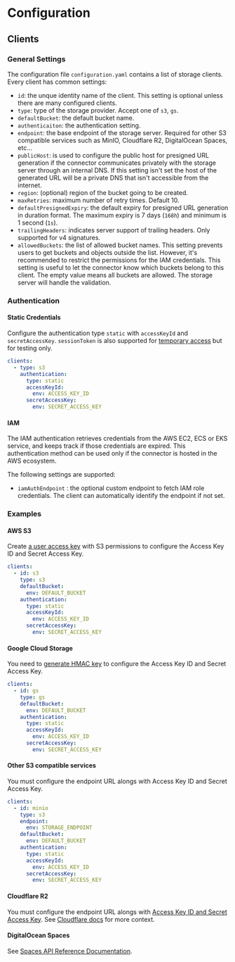 # Configuration

## Clients

### General Settings

The configuration file `configuration.yaml` contains a list of storage clients. Every client has common settings:

- `id`: the unque identity name of the client. This setting is optional unless there are many configured clients.
- `type`: type of the storage provider. Accept one of `s3`, `gs`.
- `defaultBucket`: the default bucket name.
- `authenticaiton`: the authentication setting.
- `endpoint`: the base endpoint of the storage server. Required for other S3 compatible services such as MinIO, Cloudflare R2, DigitalOcean Spaces, etc...
- `publicHost`: is used to configure the public host for presigned URL generation if the connector communicates privately with the storage server through an internal DNS. If this setting isn't set the host of the generated URL will be a private DNS that isn't accessible from the internet.
- `region`: (optional) region of the bucket going to be created.
- `maxRetries`: maximum number of retry times. Default 10.
- `defaultPresignedExpiry`: the default expiry for presigned URL generation in duration format. The maximum expiry is 7 days \(`168h`\) and minimum is 1 second \(`1s`\).
- `trailingHeaders`: indicates server support of trailing headers. Only supported for v4 signatures.
- `allowedBuckets`: the list of allowed bucket names. This setting prevents users to get buckets and objects outside the list. However, it's recommended to restrict the permissions for the IAM credentials. This setting is useful to let the connector know which buckets belong to this client. The empty value means all buckets are allowed. The storage server will handle the validation.

### Authentication

#### Static Credentials

Configure the authentication type `static` with `accessKeyId` and `secretAccessKey`. `sessionToken` is also supported for [temporary access](https://docs.aws.amazon.com/IAM/latest/UserGuide/id_credentials_temp_use-resources.html) but for testing only.

```yaml
clients:
  - type: s3
    authentication:
      type: static
      accessKeyId:
        env: ACCESS_KEY_ID
      secretAccessKey:
        env: SECRET_ACCESS_KEY
```

#### IAM

The IAM authentication retrieves credentials from the AWS EC2, ECS or EKS service, and keeps track if those credentials are expired. This authentication method can be used only if the connector is hosted in the AWS ecosystem.

The following settings are supported:

- `iamAuthEndpoint` : the optional custom endpoint to fetch IAM role credentials. The client can automatically identify the endpoint if not set.

### Examples

#### AWS S3

Create [a user access key](https://docs.aws.amazon.com/IAM/latest/UserGuide/access-keys-admin-managed.html) with S3 permissions to configure the Access Key ID and Secret Access Key.

```yaml
clients:
  - id: s3
    type: s3
    defaultBucket:
      env: DEFAULT_BUCKET
    authentication:
      type: static
      accessKeyId:
        env: ACCESS_KEY_ID
      secretAccessKey:
        env: SECRET_ACCESS_KEY
```

#### Google Cloud Storage

You need to [generate HMAC key](https://cloud.google.com/storage/docs/authentication/hmackeys) to configure the Access Key ID and Secret Access Key.

```yaml
clients:
  - id: gs
    type: gs
    defaultBucket:
      env: DEFAULT_BUCKET
    authentication:
      type: static
      accessKeyId:
        env: ACCESS_KEY_ID
      secretAccessKey:
        env: SECRET_ACCESS_KEY
```

#### Other S3 compatible services

You must configure the endpoint URL alongs with Access Key ID and Secret Access Key.

```yaml
clients:
  - id: minio
    type: s3
    endpoint:
      env: STORAGE_ENDPOINT
    defaultBucket:
      env: DEFAULT_BUCKET
    authentication:
      type: static
      accessKeyId:
        env: ACCESS_KEY_ID
      secretAccessKey:
        env: SECRET_ACCESS_KEY
```

#### Cloudflare R2

You must configure the endpoint URL alongs with [Access Key ID and Secret Access Key](https://developers.cloudflare.com/r2/api/s3/tokens/#get-s3-api-credentials-from-an-api-token). See [Cloudflare docs](https://developers.cloudflare.com/r2/api/s3/api/) for more context.

#### DigitalOcean Spaces

See [Spaces API Reference Documentation](https://docs.digitalocean.com/reference/api/spaces-api/).
